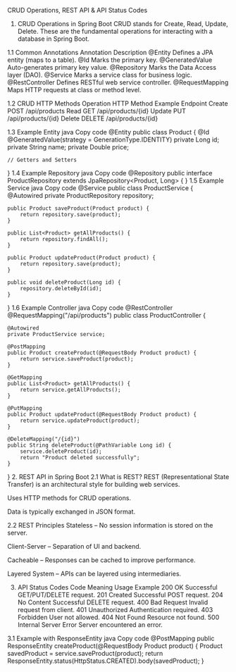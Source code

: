 CRUD Operations, REST API & API Status Codes
1. CRUD Operations in Spring Boot
CRUD stands for Create, Read, Update, Delete. These are the fundamental operations for interacting with a database in Spring Boot.

1.1 Common Annotations
Annotation	Description
@Entity	Defines a JPA entity (maps to a table).
@Id	Marks the primary key.
@GeneratedValue	Auto-generates primary key value.
@Repository	Marks the Data Access layer (DAO).
@Service	Marks a service class for business logic.
@RestController	Defines RESTful web service controller.
@RequestMapping	Maps HTTP requests at class or method level.

1.2 CRUD HTTP Methods
Operation	HTTP Method	Example Endpoint
Create	POST	/api/products
Read	GET	/api/products/{id}
Update	PUT	/api/products/{id}
Delete	DELETE	/api/products/{id}

1.3 Example Entity
java
Copy code
@Entity
public class Product {
    @Id
    @GeneratedValue(strategy = GenerationType.IDENTITY)
    private Long id;
    private String name;
    private Double price;

    // Getters and Setters
}
1.4 Example Repository
java
Copy code
@Repository
public interface ProductRepository extends JpaRepository<Product, Long> {
}
1.5 Example Service
java
Copy code
@Service
public class ProductService {
    @Autowired
    private ProductRepository repository;

    public Product saveProduct(Product product) {
        return repository.save(product);
    }

    public List<Product> getAllProducts() {
        return repository.findAll();
    }

    public Product updateProduct(Product product) {
        return repository.save(product);
    }

    public void deleteProduct(Long id) {
        repository.deleteById(id);
    }
}
1.6 Example Controller
java
Copy code
@RestController
@RequestMapping("/api/products")
public class ProductController {

    @Autowired
    private ProductService service;

    @PostMapping
    public Product createProduct(@RequestBody Product product) {
        return service.saveProduct(product);
    }

    @GetMapping
    public List<Product> getAllProducts() {
        return service.getAllProducts();
    }

    @PutMapping
    public Product updateProduct(@RequestBody Product product) {
        return service.updateProduct(product);
    }

    @DeleteMapping("/{id}")
    public String deleteProduct(@PathVariable Long id) {
        service.deleteProduct(id);
        return "Product deleted successfully";
    }
}
2. REST API in Spring Boot
2.1 What is REST?
REST (Representational State Transfer) is an architectural style for building web services.

Uses HTTP methods for CRUD operations.

Data is typically exchanged in JSON format.

2.2 REST Principles
Stateless – No session information is stored on the server.

Client-Server – Separation of UI and backend.

Cacheable – Responses can be cached to improve performance.

Layered System – APIs can be layered using intermediaries.

3. API Status Codes
Code	Meaning	Usage Example
200	OK	Successful GET/PUT/DELETE request.
201	Created	Successful POST request.
204	No Content	Successful DELETE request.
400	Bad Request	Invalid request from client.
401	Unauthorized	Authentication required.
403	Forbidden	User not allowed.
404	Not Found	Resource not found.
500	Internal Server Error	Server encountered an error.

3.1 Example with ResponseEntity
java
Copy code
@PostMapping
public ResponseEntity<Product> createProduct(@RequestBody Product product) {
    Product savedProduct = service.saveProduct(product);
    return ResponseEntity.status(HttpStatus.CREATED).body(savedProduct);
}